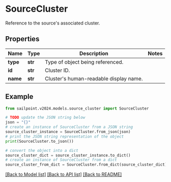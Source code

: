 # SourceCluster

Reference to the source's associated cluster.

## Properties

Name | Type | Description | Notes
------------ | ------------- | ------------- | -------------
**type** | **str** | Type of object being referenced. | 
**id** | **str** | Cluster ID. | 
**name** | **str** | Cluster&#39;s human-readable display name. | 

## Example

```python
from sailpoint.v2024.models.source_cluster import SourceCluster

# TODO update the JSON string below
json = "{}"
# create an instance of SourceCluster from a JSON string
source_cluster_instance = SourceCluster.from_json(json)
# print the JSON string representation of the object
print(SourceCluster.to_json())

# convert the object into a dict
source_cluster_dict = source_cluster_instance.to_dict()
# create an instance of SourceCluster from a dict
source_cluster_from_dict = SourceCluster.from_dict(source_cluster_dict)
```
[[Back to Model list]](../README.md#documentation-for-models) [[Back to API list]](../README.md#documentation-for-api-endpoints) [[Back to README]](../README.md)


